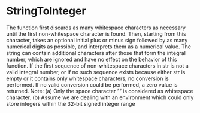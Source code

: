 # StringToInteger
The function first discards as many whitespace characters as necessary
until the first non-whitespace character is found. Then, starting from
this character, takes an optional initial plus or minus sign followed by as
many numerical digits as possible, and interprets them as a numerical
value.
The string can contain additional characters after those that form the
integral number, which are ignored and have no effect on the behavior
of this function.
If the first sequence of non-whitespace characters in str is not a valid
integral number, or if no such sequence exists because either str is empty
or it contains only whitespace characters, no conversion is performed.
If no valid conversion could be performed, a zero value is returned.
Note:
(a) Only the space character ’ ’ is considered as whitespace character.
(b) Assume we are dealing with an environment which could only
store integers within the 32-bit signed integer range

